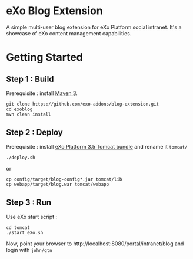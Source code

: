 eXo Blog Extension
===================

A simple multi-user blog extension for eXo Platform social intranet. 
It's a showcase of eXo content management capabilities. 

Getting Started
===============

Step 1 :  Build 
----------------

Prerequisite : install [Maven 3](http://maven.apache.org/download.html).

    git clone https://github.com/exo-addons/blog-extension.git
    cd exoblog
    mvn clean install

Step 2 : Deploy 
---------------

Prerequisite : install [eXo Platform 3.5 Tomcat bundle](http://www.exoplatform.com/company/en/download-exo-platform) and rename it `tomcat/`

    ./deploy.sh


or

    cp config/target/blog-config*.jar tomcat/lib
    cp webapp/target/blog.war tomcat/webapp

Step 3 : Run
------------

Use eXo start script :

    cd tomcat 
    ./start_eXo.sh


Now, point your browser to http://localhost:8080/portal/intranet/blog and login with `john/gtn`
